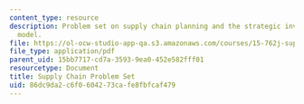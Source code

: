 ```yaml
---
content_type: resource
description: Problem set on supply chain planning and the strategic inventory placement
  model.
file: https://ol-ocw-studio-app-qa.s3.amazonaws.com/courses/15-762j-supply-chain-planning-spring-2011/86dc9da2c6f0604273cafe8fbfcaf479_MIT15_762JS11_assn03.pdf
file_type: application/pdf
parent_uid: 15bb7717-cd7a-3593-9ea0-452e582fff01
resourcetype: Document
title: Supply Chain Problem Set
uid: 86dc9da2-c6f0-6042-73ca-fe8fbfcaf479
---
```

